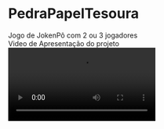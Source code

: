 # PedraPapelTesoura
Jogo de JokenPô com 2 ou 3 jogadores
<br>
Video de Apresentação do projeto
<video>
  <source src="https://github.com/viniciusbertolo/PedraPapelTesoura/blob/master/app/src/main/java/br/edu/ifsp/scl/ads/pdm/pedrapapeltesoura/Video/Apresenta%C3%A7%C3%A3o%20APP.mp4" type="video/mp4">
  </video>

